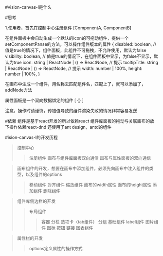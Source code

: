 #vision-canvas-l是什么

#思考

1.使用者，首先在控制中心注册组件 [ComponentA, ComponentB]

在组件面板中会自动生成一个默认的icon的可拖动组件，提供一个setComponentPanse的方法，可以操作组件版本的属性
{
    disabled: boolean, // 值是true的情况下，组件面板，此组件不可拖拽，不允许使用，默认为false
    visibility: boolean, // 值是true的情况下，在组件面板中显示，为false不显示，默认为true
    icon: string | ReactNode | () => ReactNode, // 提示
    tooltipTitle: string | ReactNode | () => ReactNode, // 提示
    width: number | 100%,
    height: number | 100%,
}

在画布中生成一个组件，用名称去匹配组件名，匹配上了，就可以添加了，addNode方法

属性面板是一个双向数据绑定的组件
[
    {}
]

注意，操作时请谨慎，传错值导致的组件渲染失败的情况非常容易发送

#依赖
组件是基于react开发的所以依赖react
组件库面板的拖动与关联画布的放下操作依赖react-dnd
还使用了ant design，antd的组件

#ision-canvas-l的开发历程
> 控制中心
>> 注册组件
>> 画布与组件库面板双向通信
>> 画布与属性面板的双向通信

> 画布组件的开发，想要在画布中添加组件，必须先向画布中注入组件的类型，以及组件的options
>> 移动组件
>> 对齐组件
>> 缩放组件
>> 画布的width属性
>> 画布的height属性
>> 添加组件
>> 删除组件

> 组件库侧边栏的开发
>> 布局组件
>>> 容器
>>> 分栏
>>> 选项卡（tab组件）
>>> 分组
>> 基础组件
>>> label组件
>>> 图片组件
>>> 图标
>>> 按钮
>>> 链接
>> 图表组件

> 属性栏的开发
>> options定义属性的操作方式

